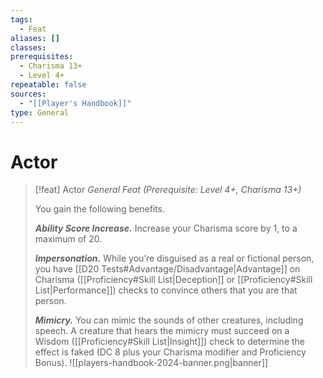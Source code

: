```yaml
---
tags:
  - Feat
aliases: []
classes: 
prerequisites:
  - Charisma 13+
  - Level 4+
repeatable: false
sources:
  - "[[Player's Handbook]]"
type: General
---
```


# Actor

>[!feat] Actor
>_General Feat (Prerequisite: Level 4+, Charisma 13+)_
>
>You gain the following benefits.
>
>**_Ability Score Increase._** Increase your Charisma score by 1, to a maximum of 20.
>
>**_Impersonation._** While you’re disguised as a real or fictional person, you have [[D20 Tests#Advantage/Disadvantage\|Advantage]] on Charisma ([[Proficiency#Skill List\|Deception]] or [[Proficiency#Skill List\|Performance]]) checks to convince others that you are that person.
>
>**_Mimicry._** You can mimic the sounds of other creatures, including speech. A creature that hears the mimicry must succeed on a Wisdom ([[Proficiency#Skill List\|Insight]]) check to determine the effect is faked (DC 8 plus your Charisma modifier and Proficiency Bonus).
![[players-handbook-2024-banner.png|banner]]
